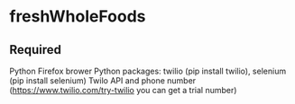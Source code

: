 # freshWholeFoods

## Required
Python
Firefox brower
Python packages: twilio (pip install twilio), selenium (pip install selenium)
Twilo API and phone number (https://www.twilio.com/try-twilio you can get a trial number)
